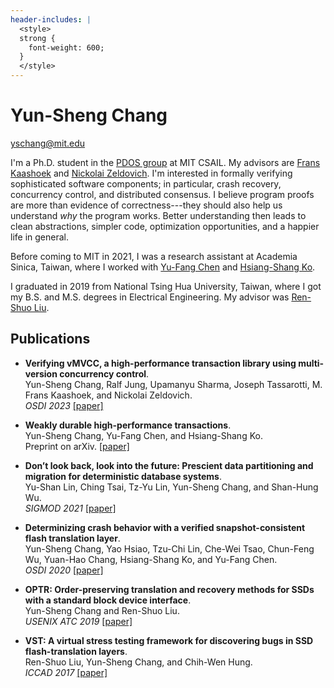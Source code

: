 ```yaml
---
header-includes: |
  <style>
  strong {
    font-weight: 600;
  }
  </style>
---
```


# Yun-Sheng Chang
yschang@mit.edu

I'm a Ph.D. student in the [PDOS group](https://pdos.csail.mit.edu/) at MIT
CSAIL. My advisors are [Frans Kaashoek](http://people.csail.mit.edu/kaashoek/)
and [Nickolai Zeldovich](https://people.csail.mit.edu/nickolai/). I'm
interested in formally verifying sophisticated software components; in
particular, crash recovery, concurrency control, and distributed consensus. I
believe program proofs are more than evidence of correctness---they should also
help us understand *why* the program works. Better understanding then leads to
clean abstractions, simpler code, optimization opportunities, and a happier life
in general.

Before coming to MIT in 2021, I was a research assistant at Academia Sinica,
Taiwan, where I worked with [Yu-Fang
Chen](http://bull.iis.sinica.edu.tw/yfc/doku.php) and [Hsiang-Shang
Ko](https://josh-hs-ko.github.io/).

I graduated in 2019 from National Tsing Hua University, Taiwan, where I got my
B.S. and M.S. degrees in Electrical Engineering. My advisor was [Ren-Shuo
Liu](https://www.ee.nthu.edu.tw/renshuo/).

## Publications

* **Verifying vMVCC, a high-performance transaction library using multi-version concurrency control**.  
  Yun-Sheng Chang, Ralf Jung, Upamanyu Sharma, Joseph Tassarotti, M. Frans Kaashoek, and Nickolai Zeldovich.  
  *OSDI 2023* [[paper]](papers/vmvcc-osdi23.pdf)

* **Weakly durable high-performance transactions**.  
  Yun-Sheng Chang, Yu-Fang Chen, and Hsiang-Shang Ko.  
  Preprint on arXiv. [[paper]](papers/acikv-arxiv.pdf)

* **Don’t look back, look into the future: Prescient data partitioning and migration for deterministic database systems**.  
  Yu-Shan Lin, Ching Tsai, Tz-Yu Lin, Yun-Sheng Chang, and Shan-Hung Wu.  
  *SIGMOD 2021* [[paper]](papers/hermes-sigmod21.pdf)

* **Determinizing crash behavior with a verified snapshot-consistent flash translation layer**.  
  Yun-Sheng Chang, Yao Hsiao, Tzu-Chi Lin, Che-Wei Tsao, Chun-Feng Wu, Yuan-Hao Chang, Hsiang-Shang Ko, and Yu-Fang Chen.  
  *OSDI 2020* [[paper]](papers/scftl-osdi20.pdf)

* **OPTR: Order-preserving translation and recovery methods for SSDs with a standard block device interface**.  
  Yun-Sheng Chang and Ren-Shuo Liu.  
  *USENIX ATC 2019* [[paper]](papers/optr-atc19.pdf)

* **VST: A virtual stress testing framework for discovering bugs in SSD flash-translation layers**.  
  Ren-Shuo Liu, Yun-Sheng Chang, and Chih-Wen Hung.  
  *ICCAD 2017* [[paper]](papers/vst-iccad17.pdf)
